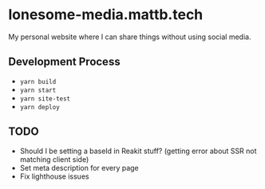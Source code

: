 # lonesome-media.mattb.tech

My personal website where I can share things without using social media.

## Development Process

- `yarn build`
- `yarn start`
- `yarn site-test`
- `yarn deploy`

## TODO

- Should I be setting a baseId in Reakit stuff? (getting error about SSR not matching client side)
- Set meta description for every page
- Fix lighthouse issues
